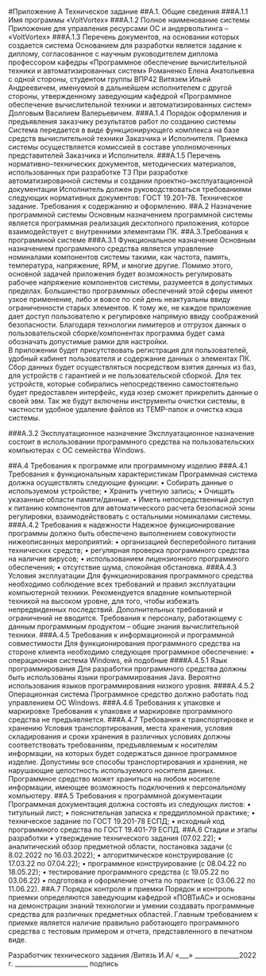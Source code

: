 #Приложение А Техническое задание
##А.1. Общие сведения
###А.1.1 Имя программы
«VoltVortex»
###А.1.2 Полное наименование системы
Приложение для управления ресурсами ОС и андервольтинга – «VoltVortex»
###А.1.3 Перечень документов, на основании которых создается система
Основанием для разработки является задание к диплому, согласованное с научным руководителем диплома профессором кафедры «Программное обеспечение вычислительной техники и автоматизированных систем» Романенко Елена Анатольевна  с одной стороны, студентом группы ВПР42 Витязем Ильей Андреевичем, именуемой в дальнейшем исполнителем с другой стороны, утвержденному заведующим кафедрой «Программное обеспечение вычислительной техники и автоматизированных систем» Долговым Василием Валерьевичем.
###А.1.4 Порядок оформления и предъявления заказчику результатов работ по созданию системы
Система передается в виде функционирующего комплекса на базе средств вычислительной техники Заказчика и Исполнителя. Приемка системы осуществляется комиссией в составе уполномоченных представителей Заказчика и Исполнителя.
###А.1.5 Перечень нормативно–технических документов, методических материалов, использованных при разработке ТЗ
При разработке автоматизированной системы и создании проектно–эксплуатационной документации Исполнитель должен руководствоваться требованиями следующих нормативных документов:
ГОСТ 19.201–78. Техническое задание. Требования к содержанию и оформлению.
##А.2 Назначение программной системы
Основным назначением программной системы является программная реализация десктопного приложения, которое взаимодействует с внутренними элементами ПК.
##А.3.Требования к программной системе
###А.3.1 Функциональное назначение
Основным назначением программного средства является управление номиналами компонентов системы такими, как частота, память, температура, напряжение, RPM, и многие другие. Помимо этого, основной задачей приложения будет возможность регулировать рабочее напряжение компонентов системы, разумеется в допустимых пределах.
Большинство программных обеспечений этой сферы имеют узкое применение, либо и вовсе по сей день неактуальны ввиду ограниченности старых элементов. К тому же, не каждое приложение дает доступ пользователю к регулировке напрямую ввиду соображений безопасности. Благодаря технологии лимитеров и отгрузок данных о пользовательской сборке/компонентах программа будет сама обозначать допустимые рамки для настройки.  
В приложении будет присутствовать регистрация для пользователей, удобный кабинет пользователя и содержание данных о элементах ПК. Сбор данных будет осуществляться посредством взятия данных из баз, для устройств с гарантией и не пользовательской сборкой. Для тех устройств, которые собирались непосредственно самостоятельно будет предоставлен интерфейс, куда юзер сможет прикрепить данные о своей эвм.
Так же будут включены инструменты очистки системы, в частности удобное удаление файлов из TEMP-папок и очистка кэша системы.

###А.3.2 Эксплуатационное назначение
Эксплуатационное назначение состоит в использовании программного средства на пользовательских компьютерах с ОС семейства Windows.

##A.4 Требования к программе или программному изделию
###А.4.1 Требования к функциональным характеристикам
Программная система должна осуществлять следующие функции:
•	Собирать данные о используемом устройстве;
•	Хранить учетную запись;
•	Очищать указанные области памяти/данные.
•	Иметь непосредственный доступ к питанию компонентов для автоматического расчета безопасной зоны регулировки, взаимодействовать с остальными номиналами системы.
###А.4.2 Требования к надежности
Надежное функционирование программы должно быть обеспечено выполнением совокупности нижеописанных мероприятий:
•       организацией бесперебойного питания технических средств;
•       регулярная проверка программного средства на наличие вирусов;
•       использованием лицензионного программного обеспечения;
•       отсутствие шума, спокойная обстановка.
###А.4.3 Условия эксплуатации
Для функционирования программного средства необходимо соблюдение всех требований и правил эксплуатации компьютерной техники.
Рекомендуется владение компьютерной техникой на высоком уровне, для того, чтобы избежать непредвиденных последствий. Дополнительных требований и ограничений не вводится.
Требования к персоналу, работающему с данным программным продуктом – общие знания вычислительной техники.
###А.4.5 Требования к информационной и программной совместимости
Для функционирования программного средства на стороне клиента необходимо следующее программное обеспечение:
•     операционная система Windows, ей подобные
####А.4.5.1 Язык программирования
Для разработки программного средства должны быть использованы языки программирования Java. Вероятно использования языков программирования низкого уровня.
####А.4.5.2 Операционная система
Программное средство должно работать под управлением ОС Windows.
###А.4.6 Требования к упаковке и маркировке
Требования к упаковке и маркировке программного средства не предъявляется.
###А.4.7 Требования к транспортировке и хранению
Условия транспортирования, места хранения, условия складирования и сроки хранения в различных условиях должны соответствовать требованиям, предъявляемым к носителям информации, на которых будет содержаться данное программное изделие.
Допустимы все способы транспортирования и хранения, не нарушающие целостность используемого носителя данных. Программное средство может храниться на любом носителе информации, имеющее возможность подключения к персональному компьютеру.
##А.5 Требования к программной документации
Программная документация должна состоять из следующих листов:
•       титульный лист;
•       пояснительная записка к преддипломной практике;
•       техническое задание по ГОСТ 19.201-78 ЕСПД;
•       исходный код программного средства по ГОСТ 19.401-79 ЕСПД.
##А.6 Стадии и этапы разработки
•       утверждение технического задания (07.02.22);
•       аналитический обзор предметной области, постановка задачи (с 8.02.2022 по 16.03.2022);
•       алгоритмическое конструирование (с 17.03.22 по 07.04.22);
•       программное конструирование (с 08.04.22 по 18.05.22);
•       тестирование программного средства (с 19.05.22 по 03.06.22)
•       подготовка и оформление отчета по практике (с 03.06.22 по 11.06.22).
##А.7 Порядок контроля и приемки
Порядок и контроль приемки определяются заведующим кафедрой «ПОВТиАС» и основаны на демонстрации знаний технологии и умении создавать программные средства для различных предметных областей.
Главным требованием к приемке является наличие правильно работающего программного средства с тестовым примером и отчета, представленного в печатном виде.

Разработчик технического задания       	      	      	/Витязь И.А/
«___» ______________2022 г.      	      	_______________________
подпись



















